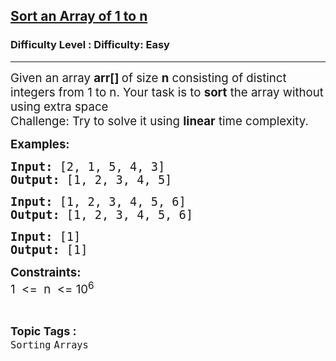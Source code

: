 <h2><a href="https://www.geeksforgeeks.org/problems/sort-an-array-which-contains-1-to-n-values-using-mathematical-formula/1?page=2&category=Arrays,Strings&difficulty=Easy&status=solved,unsolved,attempted&sortBy=accuracy">Sort an Array of 1 to n</a></h2><h3>Difficulty Level : Difficulty: Easy</h3><hr><div class="problems_problem_content__Xm_eO"><p><span style="font-size: 14pt;">Given an array <strong>arr[]&nbsp;</strong>of size&nbsp;<strong>n</strong> consisting of distinct integers from 1 to n. Your task is to <strong>sort</strong> the array without using extra space<br>Challenge: Try to solve it using <strong>linear</strong> time complexity.<br></span></p>
<p><strong><span style="font-size: 14pt;">Examples:&nbsp;</span></strong></p>
<pre><strong><span style="font-size: 14pt;">Input:</span></strong><span style="font-size: 14pt;"> [2, 1, 5, 4, 3]<br><strong>Output: </strong>[1, 2, 3, 4, 5]</span></pre>
<pre><strong><span style="font-size: 14pt;">Input:</span></strong><span style="font-size: 14pt;"> [1, 2, 3, 4, 5, 6]<br><strong>Output: </strong>[1, 2, 3, 4, 5, 6]<br></span></pre>
<pre><strong><span style="font-size: 14pt;">Input:</span></strong><span style="font-size: 14pt;"> [1]<br><strong>Output: </strong>[1]</span></pre>
<p><span style="font-size: 14pt;"><strong>Constraints:<br></strong>1&nbsp; &lt;=&nbsp; n&nbsp; &lt;= 10<sup>6</sup></span></p></div><br><p><span style=font-size:18px><strong>Topic Tags : </strong><br><code>Sorting</code>&nbsp;<code>Arrays</code>&nbsp;